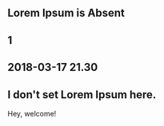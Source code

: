 Lorem Ipsum is Absent
----
1
----
2018-03-17 21.30
----
I don't set Lorem Ipsum here.
----

Hey, welcome!
